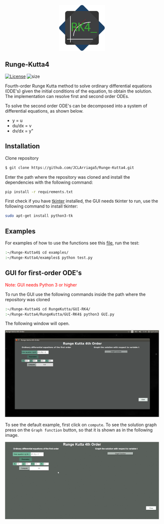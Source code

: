 <p align="center"><img src="images/logo/RK4-logo.png" height="150"></p>

## Runge-Kutta4

[![License](https://img.shields.io/badge/License-MIT-green.svg)](../master/LICENSE) ![size](https://img.shields.io/github/repo-size/JCLArriaga5/Runge-Kutta4)

Fourth-order Runge Kutta method to solve ordinary differential equations (ODE's) given the initial conditions of the equation, to obtain the solution. The implementation can resolve first and second order ODEs.

To solve the second order ODE's can be decomposed into a system of differential equations, as shown below.
- y = u
- du/dx = v
- dv/dx = y"

## Installation
<!-- ```sh
$ python -m pip install git+https://github.com/JCLArriaga5/Runge-Kutta4.git
``` -->
Clone repository
```sh
$ git clone https://github.com/JCLArriaga5/Runge-Kutta4.git
```
Enter the path where the repository was cloned and install the dependencies with the following command:
```sh
pip install -r requirements.txt
```
First check if you have [tkinter](https://docs.python.org/3.6/library/tkinter.html) installed, the GUI needs tkinter to run, use the following command to install tkinter:
```sh
sudo apt-get install python3-tk
```

## Examples
For examples of how to use the functions see this [file](../master/examples/test.py), run the test:
```sh
:~/Runge-Kutta4$ cd examples/
:~/Runge-Kutta4/examples$ python test.py
```

## GUI for first-order ODE's
<span style="color:red">Note: GUI needs Python 3 or higher</span>


To run the GUI use the following commands inside the path where the repository was cloned
```sh
:~/Runge-Kutta4$ cd RungeKutta/GUI-RK4/
:~/Runge-Kutta4/RungeKutta/GUI-RK4$ python3 GUI.py
```
The following window will open.
<p align="center"><img src="images/GUI-preview.png" height=""></p>

To see the default example, first click on `compute`. To see the solution graph press on the `Graph function` button, so that it is shown as in the following image.

<p align="center"><img src="images/Runge_Kutta_4th_Order_Window.gif" height=""></p>
